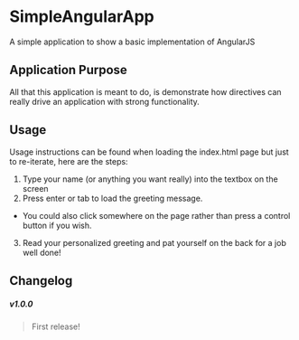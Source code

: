 # SimpleAngularApp
A simple application to show a basic implementation of AngularJS

## Application Purpose
All that this application is meant to do, is demonstrate how directives can really drive an application with strong functionality.

## Usage
Usage instructions can be found when loading the index.html page but just to re-iterate, here are the steps:

1. Type your name (or anything you want really) into the textbox on the screen
2. Press enter or tab to load the greeting message.
  * You could also click somewhere on the page rather than press a control button if you wish.
3. Read your personalized greeting and pat yourself on the back for a job well done!

## Changelog

##### _v1.0.0_
> First release!
